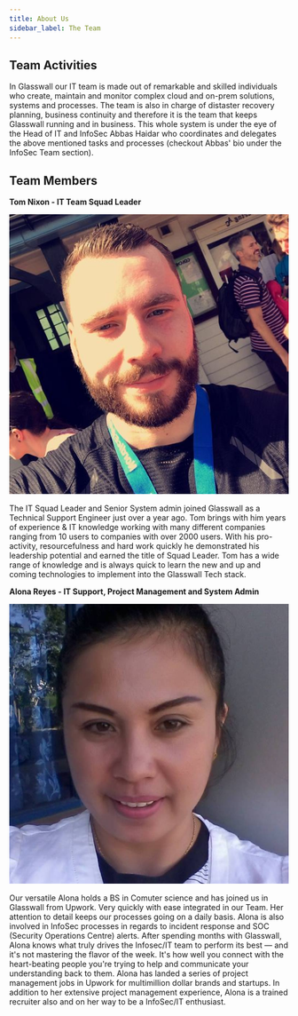 ```yaml
---
title: About Us
sidebar_label: The Team
---
```


## Team Activities

In Glasswall our IT team is made out of remarkable and skilled individuals who create, maintain and monitor complex cloud and on-prem solutions, systems and processes. The team is also in charge of distaster recovery planning, business continuity and therefore it is the team that keeps Glasswall running and in business. This whole system is under the eye of the Head of IT and InfoSec Abbas Haidar who coordinates and delegates the above mentioned tasks and processes (checkout Abbas' bio under the InfoSec Team section). 

## Team Members

**Tom Nixon - IT Team Squad Leader**

![AboutImgs](Tom.png "IT Squad Leader")

The IT Squad Leader and Senior System admin joined Glasswall as a Technical Support Engineer just over a year ago. Tom brings with him years of experience & IT knowledge working with many different companies ranging from 10 users to companies with over 2000 users. With his pro-activity, resourcefulness and hard work quickly he demonstrated his leadership potential and earned the title of Squad Leader. Tom has a wide range of knowledge and is always quick to learn the new and up and coming technologies to implement into the Glasswall Tech stack.


**Alona Reyes - IT Support, Project Management and System Admin**

![AboutImgs](Alona.png "Versatile Alona")

Our versatile Alona holds a BS in Comuter science and has joined us in Glasswall from Upwork. Very quickly with ease integrated in our Team. Her attention to detail keeps our processes going on a daily basis. Alona is also involved in InfoSec processes in regards to incident response and SOC (Security Operations Centre) alerts. After spending months with Glasswall, Alona knows what truly drives the Infosec/IT team to perform its best — and it's not mastering the flavor of  the week. It's how well you connect with the heart-beating people you're trying to help and communicate your understanding back to them. Alona has landed a series of project management jobs in Upwork for multimillion dollar brands and startups. In addition to her extensive project management experience, Alona is a trained recruiter also and on her way to be a InfoSec/IT enthusiast. 
